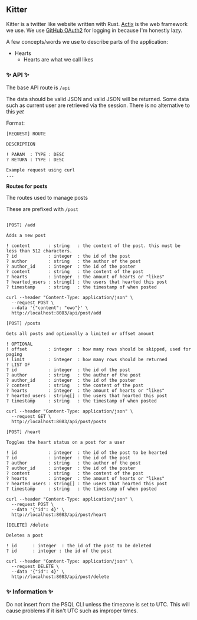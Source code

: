 ## **Kitter**

Kitter is a twitter like website written with Rust. [Actix](https://actix.rs/) is the web framework we use. We use [GitHub OAuth2](https://docs.github.com/en/developers/apps/authorizing-oauth-apps) for logging in because I'm honestly lazy.

A few concepts/words we use to describe parts of the application:

- Hearts
  - Hearts are what we call likes

### ✨ **API** ✨

The base API route is `/api`

The data should be valid JSON and valid JSON will be returned. Some data such as current user are retrieved via the session. There is no alternative to this _yet_

Format:

```
[REQUEST] ROUTE

DESCRIPTION

! PARAM  : TYPE : DESC
? RETURN : TYPE : DESC

Example request using curl
...
```

**Routes for posts**

The routes used to manage posts

These are prefixed with `/post`

```

[POST] /add

Adds a new post

! content       : string   : the content of the post. this must be less than 512 characters.
? id            : integer  : the id of the post
? author        : string   : the author of the post
? author_id     : integer  : the id of the poster
? content       : string   : the content of the post
? hearts        : integer  : the amount of hearts or "likes"
? hearted_users : string[] : the users that hearted this post
? timestamp     : string   : the timestamp of when posted

curl --header "Content-Type: application/json" \
  --request POST \
  --data '{"content": "owo"}' \
  http://localhost:8083/api/post/add

[POST] /posts

Gets all posts and optionally a limited or offset amount

! OPTIONAL
! offset        : integer  : how many rows should be skipped, used for paging
! limit         : integer  : how many rows should be returned
? LIST OF
? id            : integer  : the id of the post
? author        : string   : the author of the post
? author_id     : integer  : the id of the poster
? content       : string   : the content of the post
? hearts        : integer  : the amount of hearts or "likes"
? hearted_users : string[] : the users that hearted this post
? timestamp     : string   : the timestamp of when posted

curl --header "Content-Type: application/json" \
  --request GET \
  http://localhost:8083/api/post/posts

[POST] /heart

Toggles the heart status on a post for a user

! id            : integer  : the id of the post to be hearted
? id            : integer  : the id of the post
? author        : string   : the author of the post
? author_id     : integer  : the id of the poster
? content       : string   : the content of the post
? hearts        : integer  : the amount of hearts or "likes"
? hearted_users : string[] : the users that hearted this post
? timestamp     : string   : the timestamp of when posted

curl --header "Content-Type: application/json" \
  --request POST \
  --data '{"id": 4}' \
  http://localhost:8083/api/post/heart

[DELETE] /delete

Deletes a post

! id      : integer  : the id of the post to be deleted
? id      : integer : the id of the post

curl --header "Content-Type: application/json" \
  --request DELETE \
  --data '{"id": 4}' \
  http://localhost:8083/api/post/delete

```

### ✨ **Information** ✨

Do not insert from the PSQL CLI unless the timezone is set to UTC. This will cause problems if it isn't UTC such as improper times.
